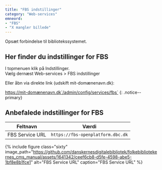 ```yaml
---
title: "FBS indstillinger"
category: "Web-services"
emneord: 
- "FBS"
- "X mangler billede"
---
```


Opsæt forbindelse til bibliotekssystemet.

## Her finder du indstillinger for FBS
I topmenuen klik på Indstillinger. \
Vælg dernæst Web-services > FBS indstillinger

Eller åbn via direkte link (udskift mit-domænenavn.dk):

https://mit-domænenavn.dk`/admin/config/services/fbs`
{: .notice--primary}

## Anbefalede indstillinger for FBS

|Feltnavn|Værdi|
|---|---|
|FBS Service URL|`https://fbs-openplatform.dbc.dk`|

{% include figure class="sixty" image_path="https://github.com/danskernesdigitalebibliotek/folkebibliotekernes_cms_manual/assets/1641342/ceef6cb8-d5fe-4598-abe5-1bf8e8b1fce1" alt="FBS Service URL" caption="FBS Service URL" %} 